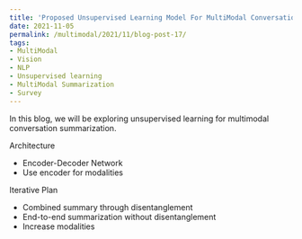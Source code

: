 ```yaml
---
title: 'Proposed Unsupervised Learning Model For MultiModal Conversation Summarization'
date: 2021-11-05
permalink: /multimodal/2021/11/blog-post-17/
tags:
- MultiModal
- Vision
- NLP
- Unsupervised learning
- MultiModal Summarization
- Survey
---
```


In this blog, we will be exploring unsupervised learning for multimodal conversation summarization.

Architecture 
- Encoder-Decoder Network
- Use encoder for modalities


Iterative Plan 
- Combined summary through disentanglement
- End-to-end summarization without disentanglement
- Increase modalities
